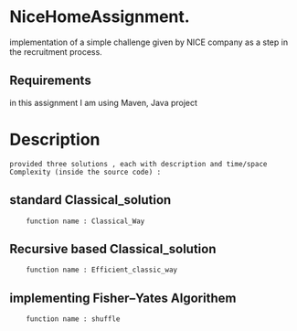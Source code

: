 # NiceHomeAssignment.
implementation of a simple challenge given by NICE company as a step in the recruitment process.

## Requirements
  in this assignment I am using Maven, Java project

# Description
    provided three solutions , each with description and time/space Complexity (inside the source code) :

## standard Classical_solution 
        function name : Classical_Way
  
## Recursive based Classical_solution
        function name : Efficient_classic_way
  
## implementing Fisher–Yates Algorithem
        function name : shuffle
